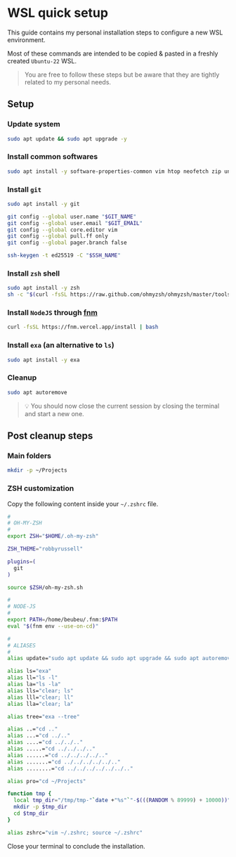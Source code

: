 # WSL quick setup

This guide contains my personal installation steps to configure a new WSL environment.

Most of these commands are intended to be copied & pasted in a freshly created `Ubuntu-22` WSL.

> You are free to follow these steps but be aware that they are tightly related to my personal needs.

## Setup

### Update system

```sh
sudo apt update && sudo apt upgrade -y
```

### Install common softwares

```sh
sudo apt install -y software-properties-common vim htop neofetch zip unzip
```

### Install `git`

```sh
sudo apt install -y git

git config --global user.name "$GIT_NAME"
git config --global user.email "$GIT_EMAIL"
git config --global core.editor vim
git config --global pull.ff only
git config --global pager.branch false

ssh-keygen -t ed25519 -C "$SSH_NAME"
```

### Install `zsh` shell

```sh
sudo apt install -y zsh
sh -c "$(curl -fsSL https://raw.github.com/ohmyzsh/ohmyzsh/master/tools/install.sh)"
```

### Install `NodeJS` through [fnm](https://github.com/Schniz/fnm)

```sh
curl -fsSL https://fnm.vercel.app/install | bash
```

### Install `exa` (an alternative to `ls`)

```sh
sudo apt install -y exa
```

### Cleanup

```sh
sudo apt autoremove
```

> 💡 You should now close the current session by closing the terminal and start a new one.


## Post cleanup steps

### Main folders

```sh
mkdir -p ~/Projects
```

### ZSH customization

Copy the following content inside your `~/.zshrc` file.

```sh
#
# OH-MY-ZSH
#
export ZSH="$HOME/.oh-my-zsh"

ZSH_THEME="robbyrussell"

plugins=(
  git
)

source $ZSH/oh-my-zsh.sh

#
# NODE-JS
#
export PATH=/home/beubeu/.fnm:$PATH
eval "$(fnm env --use-on-cd)"

#
# ALIASES
#
alias update="sudo apt update && sudo apt upgrade && sudo apt autoremove"

alias ls="exa"
alias ll="ls -l"
alias la="ls -la"
alias lls="clear; ls"
alias lll="clear; ll"
alias lla="clear; la"

alias tree="exa --tree"

alias ..="cd .."
alias ...="cd ../.."
alias ....="cd ../../.."
alias .....="cd ../../../.."
alias ......="cd ../../../../.."
alias .......="cd ../../../../../.."
alias ........="cd ../../../../../../.."

alias pro="cd ~/Projects"

function tmp {
  local tmp_dir="/tmp/tmp-"`date +"%s"`"-$(((RANDOM % 89999) + 10000))"
  mkdir -p $tmp_dir
  cd $tmp_dir
}

alias zshrc="vim ~/.zshrc; source ~/.zshrc"
```

Close your terminal to conclude the installation.
